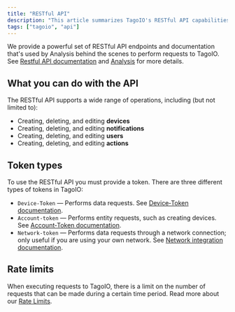 ```yaml
---
title: "RESTful API"
description: "This article summarizes TagoIO's RESTful API capabilities, the common operations you can perform, the three token types required for API access, and a note about rate limits when executing requests."
tags: ["tagoio", "api"]
---
```

We provide a powerful set of RESTful API endpoints and documentation that's used by Analysis behind the scenes to perform requests to TagoIO. See [Restful API documentation](https://api.docs.tago.io/) and [Analysis](/docs/tagoio/analysis/) for more details.

## What you can do with the API
The RESTful API supports a wide range of operations, including (but not limited to):

- Creating, deleting, and editing **devices**
- Creating, deleting, and editing **notifications**
- Creating, deleting, and editing **users**
- Creating, deleting, and editing **actions**

## Token types
To use the RESTful API you must provide a token. There are three different types of tokens in TagoIO:

- `Device-Token` — Performs data requests. See [Device‑Token documentation](/tagoio/devices/device-token.md).
- `Account-token` — Performs entity requests, such as creating devices. See [Account‑Token documentation](/tagoio/profiles/account-token.md).
- `Network-token` — Performs data requests through a network connection; only useful if you are using your own network. See [Network integration documentation](/tagoio/integrations/general/creating-a-network-integration.md).

## Rate limits
When executing requests to TagoIO, there is a limit on the number of requests that can be made during a certain time period. Read more about our [Rate Limits](/tagoio/profiles/services/rate-limits-hard-limits.md).